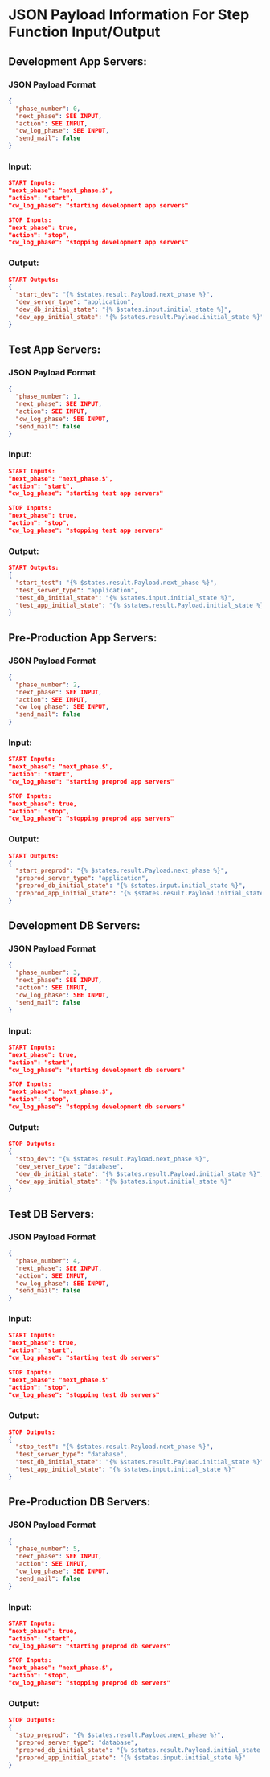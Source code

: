 # JSON Payload Information For Step Function Input/Output

## Development App Servers:
### JSON Payload Format
```json
{
  "phase_number": 0,
  "next_phase": SEE INPUT,
  "action": SEE INPUT,
  "cw_log_phase": SEE INPUT,
  "send_mail": false
}
```
### Input:
```JSON
START Inputs:
"next_phase": "next_phase.$",
"action": "start",
"cw_log_phase": "starting development app servers"

STOP Inputs:
"next_phase": true,
"action": "stop",
"cw_log_phase": "stopping development app servers"
```

### Output:
```JSON
START Outputs:
{
  "start_dev": "{% $states.result.Payload.next_phase %}",
  "dev_server_type": "application",
  "dev_db_initial_state": "{% $states.input.initial_state %}",
  "dev_app_initial_state": "{% $states.result.Payload.initial_state %}"
}
```

## Test App Servers:
### JSON Payload Format
```json
{
  "phase_number": 1,
  "next_phase": SEE INPUT,
  "action": SEE INPUT,
  "cw_log_phase": SEE INPUT,
  "send_mail": false
}
```
### Input:
```JSON
START Inputs:
"next_phase": "next_phase.$",
"action": "start",
"cw_log_phase": "starting test app servers"

STOP Inputs:
"next_phase": true,
"action": "stop",
"cw_log_phase": "stopping test app servers"
```

### Output:
```JSON
START Outputs:
{
  "start_test": "{% $states.result.Payload.next_phase %}",
  "test_server_type": "application",
  "test_db_initial_state": "{% $states.input.initial_state %}",
  "test_app_initial_state": "{% $states.result.Payload.initial_state %}"
}
```

## Pre-Production App Servers:
### JSON Payload Format
```json
{
  "phase_number": 2,
  "next_phase": SEE INPUT,
  "action": SEE INPUT,
  "cw_log_phase": SEE INPUT,
  "send_mail": false
}
```
### Input:
```JSON
START Inputs:
"next_phase": "next_phase.$",
"action": "start",
"cw_log_phase": "starting preprod app servers"

STOP Inputs:
"next_phase": true,
"action": "stop",
"cw_log_phase": "stopping preprod app servers"
```

### Output:
```JSON
START Outputs:
{
  "start_preprod": "{% $states.result.Payload.next_phase %}",
  "preprod_server_type": "application",
  "preprod_db_initial_state": "{% $states.input.initial_state %}",
  "preprod_app_initial_state": "{% $states.result.Payload.initial_state %}"
}
```

## Development DB Servers:
### JSON Payload Format
```json
{
  "phase_number": 3,
  "next_phase": SEE INPUT,
  "action": SEE INPUT,
  "cw_log_phase": SEE INPUT,
  "send_mail": false
}
```
### Input:
```JSON
START Inputs:
"next_phase": true,
"action": "start",
"cw_log_phase": "starting development db servers"

STOP Inputs:
"next_phase": "next_phase.$",
"action": "stop",
"cw_log_phase": "stopping development db servers"
```

### Output:
```JSON
STOP Outputs:
{
  "stop_dev": "{% $states.result.Payload.next_phase %}",
  "dev_server_type": "database",
  "dev_db_initial_state": "{% $states.result.Payload.initial_state %}",
  "dev_app_initial_state": "{% $states.input.initial_state %}"
}
```

## Test DB Servers:
### JSON Payload Format
```json
{
  "phase_number": 4,
  "next_phase": SEE INPUT,
  "action": SEE INPUT,
  "cw_log_phase": SEE INPUT,
  "send_mail": false
}
```
### Input:
```JSON
START Inputs:
"next_phase": true,
"action": "start",
"cw_log_phase": "starting test db servers"

STOP Inputs:
"next_phase": "next_phase.$"
"action": "stop",
"cw_log_phase": "stopping test db servers"
```

### Output:
```JSON
STOP Outputs:
{
  "stop_test": "{% $states.result.Payload.next_phase %}",
  "test_server_type": "database",
  "test_db_initial_state": "{% $states.result.Payload.initial_state %}",
  "test_app_initial_state": "{% $states.input.initial_state %}"
}
```

## Pre-Production DB Servers:
### JSON Payload Format
```json
{
  "phase_number": 5,
  "next_phase": SEE INPUT,
  "action": SEE INPUT,
  "cw_log_phase": SEE INPUT,
  "send_mail": false
}
```
### Input:
```JSON
START Inputs:
"next_phase": true,
"action": "start",
"cw_log_phase": "starting preprod db servers"

STOP Inputs:
"next_phase": "next_phase.$",
"action": "stop",
"cw_log_phase": "stopping preprod db servers"
```

### Output:
```JSON
STOP Outputs:
{
  "stop_preprod": "{% $states.result.Payload.next_phase %}",
  "preprod_server_type": "database",
  "preprod_db_initial_state": "{% $states.result.Payload.initial_state %}",
  "preprod_app_initial_state": "{% $states.input.initial_state %}"
}
```
